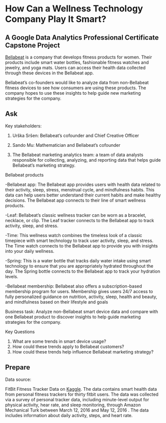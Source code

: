 # How Can a Wellness Technology Company Play It Smart? 
## A Google Data Analytics Professional Certificate Capstone Project

[Bellabeat]( https://bellabeat.com/) is a company that develops fitness products for women. Their products include smart water bottles, fashionable fitness watches and jewelry, and yoga mats. Users can access their health data collected through these devices in the Bellabeat app.

Bellabeat’s co-founders would like to analyze data from non-Bellabeat fitness devices to see how consumers are using these products. The company hopes to use these insights to help guide new marketing strategies for the company. 

## Ask

Key stakeholders:

1. Urška Sršen: Bellabeat’s cofounder and Chief Creative Officer

2. Sando Mu: Mathematician and Bellabeat’s cofounder

3. The Bellabeat marketing analytics team: a team of data analysts responsible for collecting, analyzing, and reporting data that helps guide Bellabeat’s marketing strategy.

Bellabeat products

-Bellabeat app: The Bellabeat app provides users with health data related to their activity, sleep, stress, menstrual cycle, and mindfulness habits. This data can help users better understand their current habits and make healthy decisions. The Bellabeat app connects to their line of smart wellness products.

-Leaf: Bellabeat’s classic wellness tracker can be worn as a bracelet, necklace, or clip. The Leaf tracker connects to the Bellabeat app to track activity, sleep, and stress.

-Time: This wellness watch combines the timeless look of a classic timepiece with smart technology to track user activity, sleep, and stress. The Time watch connects to the Bellabeat app to provide you with insights into your daily wellness.

-Spring: This is a water bottle that tracks daily water intake using smart technology to ensure that you are appropriately hydrated throughout the day. The Spring bottle connects to the Bellabeat app to track your hydration levels.

-Bellabeat membership: Bellabeat also offers a subscription-based membership program for users. Membership gives users 24/7 access to fully personalized guidance on nutrition, activity, sleep, health and beauty, and mindfulness based on their lifestyle and goals

Business task: Analyze non-Bellabeat smart device data and compare with one Bellabeat product to discover insights to help guide marketing strategies for the company.

Key Questions

1. What are some trends in smart device usage?
2. How could these trends apply to Bellabeat customers?
3. How could these trends help influence Bellabeat marketing strategy?

## Prepare 

Data source: 

FitBit Fitness Tracker Data on [Kaggle]( https://www.kaggle.com/datasets/arashnic/fitbit). The data contains smart health data from personal fitness trackers for thirty fitbit users. The data was collected via a survey of personal tracker data, including minute-level output for physical activity, hear rate, and sleep monitoring, through Amazon Mechanical Turk between March 12, 2016 and May 12, 2016 . The data includes information about daily activity, steps, and heart rate. 
